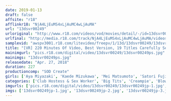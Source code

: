```yaml
---
date: 2019-01-13
draft: false
affsite: "r18"
afflinkr18: "NjA4LjEuMS4xLjAuMC4wLjAuMA"
url: "13dsvr00249"
urloriginal: "http://www.r18.com/videos/vod/movies/detail/-/id=13dsvr00249"
urlfinal: "http://media.r18.com/track/NjA4LjEuMS4xLjAuMC4wLjAuMA/videos/vod/movies/detail/-/id=13dsvr00249"
samplevid: "awspv3001.r18.com/litevideo/freepv/1/13d/13dsvr00249/13dsvr00249_dmb_w.mp4"
title: "[VR] 220 Minutes Of Video, Best Version, 19 Titles Carefully Selected By The 22 Top Queens Of The SEX World!"
mainimgurl: "pics.r18.com/digital/video/13dsvr00249/13dsvr00249ps.jpg"
mainimgs: "13dsvr00249ps.jpg"
releasedate: "Apr. 27, 2018"
duration: 227
productioncomp: "SOD Create"
girls: ['Aya Miyazaki', 'Kaede Mizukawa', 'Mei Matsumoto', 'Satori Fujinami', 'Yui Hatano', 'Yu Shinoda', 'An Sasakura', 'Aki Sasaki', 'Miyu Saito', 'Ruka Kanae']
categories: ['Club Hostess & Sex Worker', 'Big Tits', 'Creampie', 'Blowjob', 'Compilation', 'VR Exclusive']
imgurls: ['pics.r18.com/digital/video/13dsvr00249/13dsvr00249jp-1.jpg', 'pics.r18.com/digital/video/13dsvr00249/13dsvr00249jp-2.jpg', 'pics.r18.com/digital/video/13dsvr00249/13dsvr00249jp-3.jpg', 'pics.r18.com/digital/video/13dsvr00249/13dsvr00249jp-4.jpg', 'pics.r18.com/digital/video/13dsvr00249/13dsvr00249jp-5.jpg', 'pics.r18.com/digital/video/13dsvr00249/13dsvr00249jp-6.jpg', 'pics.r18.com/digital/video/13dsvr00249/13dsvr00249jp-7.jpg', 'pics.r18.com/digital/video/13dsvr00249/13dsvr00249jp-8.jpg', 'pics.r18.com/digital/video/13dsvr00249/13dsvr00249jp-9.jpg', 'pics.r18.com/digital/video/13dsvr00249/13dsvr00249jp-10.jpg', 'pics.r18.com/digital/video/13dsvr00249/13dsvr00249jp-11.jpg', 'pics.r18.com/digital/video/13dsvr00249/13dsvr00249jp-12.jpg', 'pics.r18.com/digital/video/13dsvr00249/13dsvr00249jp-13.jpg', 'pics.r18.com/digital/video/13dsvr00249/13dsvr00249jp-14.jpg', 'pics.r18.com/digital/video/13dsvr00249/13dsvr00249jp-15.jpg', 'pics.r18.com/digital/video/13dsvr00249/13dsvr00249jp-16.jpg', 'pics.r18.com/digital/video/13dsvr00249/13dsvr00249jp-17.jpg', 'pics.r18.com/digital/video/13dsvr00249/13dsvr00249jp-18.jpg', 'pics.r18.com/digital/video/13dsvr00249/13dsvr00249jp-19.jpg', 'pics.r18.com/digital/video/13dsvr00249/13dsvr00249jp-20.jpg']
imgs: ['13dsvr00249jp-1.jpg', '13dsvr00249jp-2.jpg', '13dsvr00249jp-3.jpg', '13dsvr00249jp-4.jpg', '13dsvr00249jp-5.jpg', '13dsvr00249jp-6.jpg', '13dsvr00249jp-7.jpg', '13dsvr00249jp-8.jpg', '13dsvr00249jp-9.jpg', '13dsvr00249jp-10.jpg', '13dsvr00249jp-11.jpg', '13dsvr00249jp-12.jpg', '13dsvr00249jp-13.jpg', '13dsvr00249jp-14.jpg', '13dsvr00249jp-15.jpg', '13dsvr00249jp-16.jpg', '13dsvr00249jp-17.jpg', '13dsvr00249jp-18.jpg', '13dsvr00249jp-19.jpg', '13dsvr00249jp-20.jpg']
---
```

